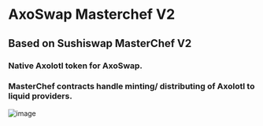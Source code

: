 # AxoSwap Masterchef V2
##  Based on Sushiswap MasterChef V2

### Native Axolotl token for AxoSwap.
### MasterChef contracts handle minting/ distributing of Axolotl to liquid providers.

![image](https://user-images.githubusercontent.com/42863568/218774782-7e8206cb-1a45-4d0b-8273-a6ee6a8e554e.png)

